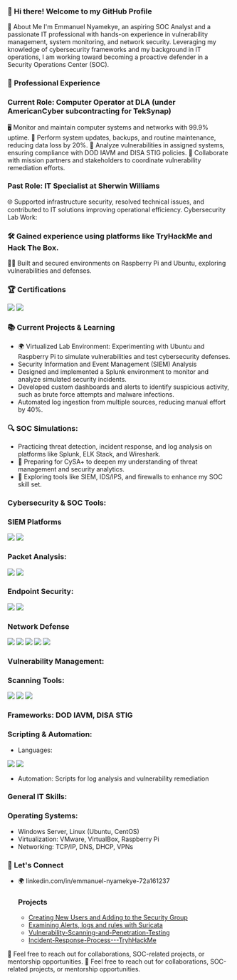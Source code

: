 ### 👋 Hi there! Welcome to my GitHub Profile
🌟 About Me
I'm Emmanuel Nyamekye, an aspiring SOC Analyst and a passionate IT professional with hands-on experience in vulnerability management, system monitoring, and network security. Leveraging my knowledge of cybersecurity frameworks and my background in IT operations, I am working toward becoming a proactive defender in a Security Operations Center (SOC).

### 💼 Professional Experience
### Current Role: Computer Operator at DLA (under AmericanCyber subcontracting for TekSynap)

🖥️ Monitor and maintain computer systems and networks with 99.9% uptime.
🔧 Perform system updates, backups, and routine maintenance, reducing data loss by 20%.
🚀 Analyze vulnerabilities in assigned systems, ensuring compliance with DOD IAVM and DISA STIG policies.
🔗 Collaborate with mission partners and stakeholders to coordinate vulnerability remediation efforts.

### Past Role: IT Specialist at Sherwin Williams

🌐 Supported infrastructure security, resolved technical issues, and contributed to IT solutions improving operational efficiency.
Cybersecurity Lab Work:

### 🛠️ Gained experience using platforms like TryHackMe and Hack The Box.
👩‍💻 Built and secured environments on Raspberry Pi and Ubuntu, exploring vulnerabilities and defenses.

### 🏆 Certifications
<img src="https://img.shields.io/badge/-Security%2B-FF0000?&style=for-the-badge&logo=CompTIA&logoColor=white" />
<img src="https://img.shields.io/badge/-CySA%2B-0078D4?&style=for-the-badge&logo=CompTIA&logoColor=white" />

### 📚 Current Projects & Learning
- 🌍 Virtualized Lab Environment: Experimenting with Ubuntu and Raspberry Pi to simulate vulnerabilities and test cybersecurity defenses.
- Security Information and Event Management (SIEM) Analysis
- Designed and implemented a Splunk environment to monitor and analyze simulated security incidents.
- Developed custom dashboards and alerts to identify suspicious activity, such as brute force attempts and malware infections.
- Automated log ingestion from multiple sources, reducing manual effort by 40%.
### 🔍 SOC Simulations:
- Practicing threat detection, incident response, and log analysis on platforms like Splunk, ELK Stack, and Wireshark.
- 📖 Preparing for CySA+ to deepen my understanding of threat management and security analytics.
- 🚀 Exploring tools like SIEM, IDS/IPS, and firewalls to enhance my SOC skill set.


### Cybersecurity & SOC Tools:
### SIEM Platforms
<div>
    <img src="https://img.shields.io/badge/-Microsoft_Sentinel-0078D4?&style=for-the-badge&logo=Microsoft&logoColor=white" />
    <img src="https://img.shields.io/badge/-Splunk-000000?&style=for-the-badge&logo=Splunk&logoColor=white" />
</div>

  
### Packet Analysis:
<div>
    <img src="https://img.shields.io/badge/-Wireshark-1679A7?&style=for-the-badge&logo=Wireshark&logoColor=white" />
    <img src="https://img.shields.io/badge/-tcpdump-005C5C?&style=for-the-badge&logo=linux&logoColor=white" />
</div>


### Endpoint Security:
<div>
    <img src="https://img.shields.io/badge/-Microsoft_Defender_for_Endpoint-00A4EF?&style=for-the-badge&logo=Microsoft&logoColor=white" />
    <img src="https://img.shields.io/badge/-Velociraptor-4B275F?&style=for-the-badge&logo=Velociraptor&logoColor=white" />
</div>

 ### Network Defense
  <div>
    <img src="https://img.shields.io/badge/-Wireshark-1679A7?&style=for-the-badge&logo=Wireshark&logoColor=white" />
   <img src="https://img.shields.io/badge/-Palo%20Alto%20Networks-008080?&style=for-the-badge&logo=Palo-Alto-Networks&logoColor=white" />
  <img src="https://img.shields.io/badge/-Suricata-EF3B2D?&style=for-the-badge&logo=Suricata&logoColor=white" />
  <img src="https://img.shields.io/badge/-Snort-FF5E00?&style=for-the-badge&logo=snort&logoColor=white" />
  <img src="https://img.shields.io/badge/-IDS/IPS-1E90FF?&style=for-the-badge&logo=security&logoColor=white" />
</div>
 
###  Vulnerability Management:
### Scanning Tools:
<div>
    <img src="https://img.shields.io/badge/-tcpdump-005C5C?&style=for-the-badge&logo=linux&logoColor=white" />
  <img src="https://img.shields.io/badge/-OpenVAS-3C873A?&style=for-the-badge&logo=security&logoColor=white" />
   <img src="https://img.shields.io/badge/-Nessus-00C176?&style=for-the-badge&logo=tenable&logoColor=white" />
 <div>
   
### Frameworks: DOD IAVM, DISA STIG
### Scripting & Automation:
- Languages: 
<div>
    <img src="https://img.shields.io/badge/-Python-3776AB?&style=for-the-badge&logo=Python&logoColor=white" />
    <img src="https://img.shields.io/badge/-Bash-4EAA25?&style=for-the-badge&logo=gnu-bash&logoColor=white" />
</div>

- Automation: Scripts for log analysis and vulnerability remediation
### General IT Skills:
### Operating Systems:
- Windows Server, Linux (Ubuntu, CentOS)
- Virtualization: VMware, VirtualBox, Raspberry Pi
- Networking: TCP/IP, DNS, DHCP, VPNs


### 🤝 Let's Connect
- 🌍 linkedin.com/in/emmanuel-nyamekye-72a161237

  ### Projects
  -  <a href="https://github.com/Yaw121/Creating-User-using-Windows-PowerShell">Creating New Users and Adding to the Security Group</a>
  - <a href="https://github.com/Yaw121/Suricata">Examining Alerts, logs and rules with Suricata </a>
  - <a href="https://github.com/Yaw121/Vulnerability-Scanning-and-Penetration-Testing">Vulnerability-Scanning-and-Penetration-Testing </a>
  - <a href="https://github.com/Yaw121/Incident-Response-Process---TryhHackMe">Incident-Response-Process---TryhHackMe </a>
  
📩 Feel free to reach out for collaborations, SOC-related projects, or mentorship opportunities. 
📩 Feel free to reach out for collaborations, SOC-related projects, or mentorship opportunities.
